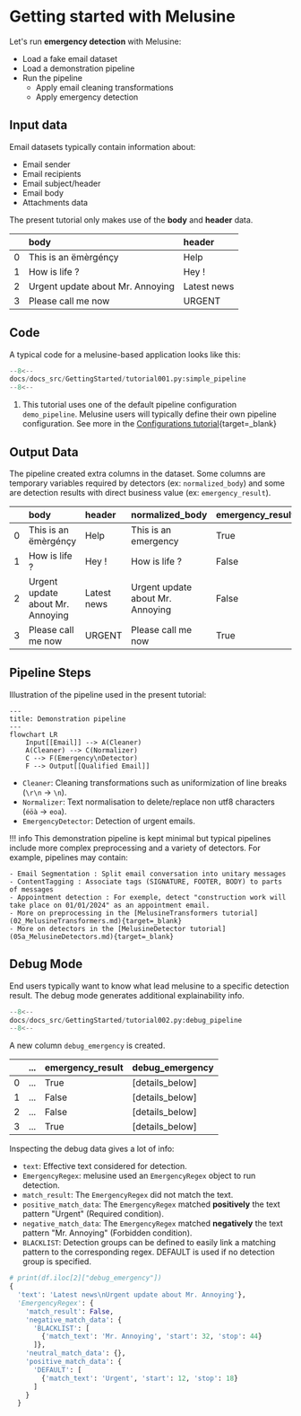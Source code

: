 # Getting started with Melusine

Let's run **emergency detection** with Melusine:

* Load a fake email dataset
* Load a demonstration pipeline
* Run the pipeline  
    * Apply email cleaning transformations  
    * Apply emergency detection

## Input data

Email datasets typically contain information about:

- Email sender
- Email recipients
- Email subject/header
- Email body
- Attachments data

The present tutorial only makes use of the **body** and **header** data.

|    | body                             | header      |
|:---|:---------------------------------|:------------|
| 0  | This is an ëmèrgénçy             | Help        |
| 1  | How is life ?                    | Hey !       |
| 2  | Urgent update about Mr. Annoying | Latest news |
| 3  | Please call me now               | URGENT      |

## Code

A typical code for a melusine-based application looks like this:

```Python
--8<--
docs/docs_src/GettingStarted/tutorial001.py:simple_pipeline
--8<--
```

1. This tutorial uses one of the default pipeline configuration `demo_pipeline`. Melusine users will typically define their own pipeline configuration.
   See more in the [Configurations tutorial](06_Configurations.md){target=_blank}

## Output Data

The pipeline created extra columns in the dataset.
Some columns are temporary variables required by detectors (ex: `normalized_body`) and some are detection results with direct business value (ex: `emergency_result`).

|    | body                             | header      | normalized_body             | emergency_result   |
|:---|:---------------------------------|:------------|:---------------------------------|:-------------------|
| 0  | This is an ëmèrgénçy             | Help        | This is an emergency             | True               |
| 1  | How is life ?                    | Hey !       | How is life ?                    | False              |
| 2  | Urgent update about Mr. Annoying | Latest news | Urgent update about Mr. Annoying | False              |
| 3  | Please call me now               | URGENT      | Please call me now               | True               |

## Pipeline Steps

Illustration of the pipeline used in the present tutorial:

``` mermaid
---
title: Demonstration pipeline
---
flowchart LR
    Input[[Email]] --> A(Cleaner)
    A(Cleaner) --> C(Normalizer)
    C --> F(Emergency\nDetector)
    F --> Output[[Qualified Email]]
```

* `Cleaner`: Cleaning transformations such as uniformization of line breaks (`\r\n` -> `\n`).
* `Normalizer`: Text normalisation to delete/replace non utf8 characters (`éöà` -> `eoa`).
* `EmergencyDetector`: Detection of urgent emails.


!!! info
    This demonstration pipeline is kept minimal but typical pipelines include more complex preprocessing and a variety of detectors.
    For example, pipelines may contain:

    - Email Segmentation : Split email conversation into unitary messages
    - ContentTagging : Associate tags (SIGNATURE, FOOTER, BODY) to parts of messages
    - Appointment detection : For exemple, detect "construction work will take place on 01/01/2024" as an appointment email.
    - More on preprocessing in the [MelusineTransformers tutorial](02_MelusineTransformers.md){target=_blank}
    - More on detectors in the [MelusineDetector tutorial](05a_MelusineDetectors.md){target=_blank}


## Debug Mode

End users typically want to know what lead melusine to a specific detection result. The debug mode generates additional explainability info.

```Python
--8<--
docs/docs_src/GettingStarted/tutorial002.py:debug_pipeline
--8<--
```


A new column `debug_emergency` is created.

|    | ... | emergency_result   | debug_emergency   |
|:---|:----|:-------------------|:------------------|
| 0  | ... | True               | [details_below]   |
| 1  | ... | False              | [details_below]   |
| 2  | ... | False              | [details_below]   |
| 3  | ... | True               | [details_below]   |

Inspecting the debug data gives a lot of info:

- `text`: Effective text considered for detection.
- `EmergencyRegex`: melusine used an `EmergencyRegex` object to run detection.
- `match_result`: The `EmergencyRegex` did not match the text.
- `positive_match_data`: The `EmergencyRegex` matched **positively** the text pattern "Urgent" (Required condition).
- `negative_match_data`: The `EmergencyRegex` matched **negatively** the text pattern "Mr. Annoying" (Forbidden condition).
- `BLACKLIST`: Detection groups can be defined to easily link a matching pattern to the corresponding regex. DEFAULT is used if no detection group is specified.

```Python
# print(df.iloc[2]["debug_emergency"])
{
  'text': 'Latest news\nUrgent update about Mr. Annoying'},
  'EmergencyRegex': {
    'match_result': False,
    'negative_match_data': {
      'BLACKLIST': [
        {'match_text': 'Mr. Annoying', 'start': 32, 'stop': 44}
      ]},
    'neutral_match_data': {},
    'positive_match_data': {
      'DEFAULT': [
        {'match_text': 'Urgent', 'start': 12, 'stop': 18}
      ]
    }
  }
```
